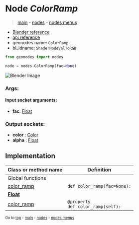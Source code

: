 # Node *ColorRamp*

> [main](../index.md) - [nodes](nodes.md) - [nodes menus](nodes_menus.md)

- [Blender reference](https://docs.blender.org/manual/en/latest/modeling/geometry_nodes/color/color_ramp.html)
- [api reference](https://docs.blender.org/api/current/bpy.types.ShaderNodeValToRGB.html)
- geonodes name: `ColorRamp`
- bl_idname: `ShaderNodeValToRGB`

```python
from geonodes import nodes

node = nodes.ColorRamp(fac=None)
```

![Blender Image](https://docs.blender.org/manual/en/latest/_images/node-types_ShaderNodeValToRGB.webp)

### Args:

#### Input socket arguments:

- **fac**: [Float](Float.md)

### Output sockets:

- **color** : [Color](Color.md)
- **alpha** : [Float](Float.md)

## Implementation

| Class or method name | Definition |
|----------------------|------------|
| Global functions |
| [color_ramp](A.md#color_ramp) | `def color_ramp(fac=None):` |
| **[Float](Float.md)** |
| [color_ramp](Float.md#color_ramp) | `@property`<br> `def color_ramp(self):` |

<sub>Go to [top](#node-ColorRamp) - [main](../index.md) - [nodes](nodes.md) - [nodes menus](nodes_menus.md)</sub>

